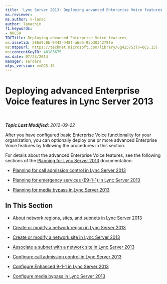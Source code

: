 ```yaml
---
title: 'Lync Server 2013: Deploying advanced Enterprise Voice features'
ms.reviewer: 
ms.author: v-lanac
author: lanachin
f1.keywords:
- NOCSH
TOCTitle: Deploying advanced Enterprise Voice features
ms:assetid: 286d9c0b-9442-448f-a6e5-95b3034278fe
ms:mtpsurl: https://technet.microsoft.com/library/Gg425753(v=OCS.15)
ms:contentKeyID: 48183675
ms.date: 07/23/2014
manager: serdars
mtps_version: v=OCS.15
---
```


<div data-xmlns="http://www.w3.org/1999/xhtml">

<div class="topic" data-xmlns="http://www.w3.org/1999/xhtml" data-msxsl="urn:schemas-microsoft-com:xslt" data-cs="http://msdn.microsoft.com/en-us/">

<div data-asp="http://msdn2.microsoft.com/asp">

# Deploying advanced Enterprise Voice features in Lync Server 2013

</div>

<div id="mainSection">

<div id="mainBody">

<span> </span>

_**Topic Last Modified:** 2012-09-22_

After you have configured basic Enterprise Voice functionality for your organization, you can optionally deploy one or more advanced Enterprise Voice features by following the procedures in this section.

For details about the advanced Enterprise Voice features, see the following sections of the [Planning for Lync Server 2013](lync-server-2013-planning.md) documentation:

  - [Planning for call admission control in Lync Server 2013](lync-server-2013-planning-for-call-admission-control.md)

  - [Planning for emergency services (E9-1-1) in Lync Server 2013](lync-server-2013-planning-for-emergency-services-e9-1-1.md)

  - [Planning for media bypass in Lync Server 2013](lync-server-2013-planning-for-media-bypass.md)

<div>

## In This Section

  - [About network regions, sites, and subnets in Lync Server 2013](lync-server-2013-about-network-regions-sites-and-subnets.md)

  - [Create or modify a network region in Lync Server 2013](lync-server-2013-create-or-modify-a-network-region.md)

  - [Create or modify a network site in Lync Server 2013](lync-server-2013-create-or-modify-a-network-site.md)

  - [Associate a subnet with a network site in Lync Server 2013](lync-server-2013-associate-a-subnet-with-a-network-site.md)

  - [Configure call admission control in Lync Server 2013](lync-server-2013-configure-call-admission-control.md)

  - [Configure Enhanced 9-1-1 in Lync Server 2013](lync-server-2013-configure-enhanced-9-1-1.md)

  - [Configure media bypass in Lync Server 2013](lync-server-2013-configure-media-bypass.md)

</div>

</div>

<span> </span>

</div>

</div>

</div>


